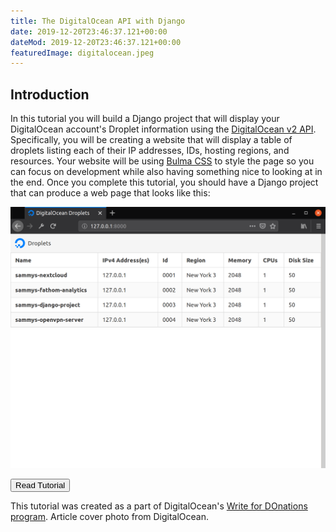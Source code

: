 ```yaml
---
title: The DigitalOcean API with Django
date: 2019-12-20T23:46:37.121+00:00
dateMod: 2019-12-20T23:46:37.121+00:00
featuredImage: digitalocean.jpeg
---
```


## Introduction

In this tutorial you will build a Django project that will display your DigitalOcean account's Droplet information using the [DigitalOcean v2 API](https://developers.digitalocean.com/documentation/v2/). Specifically, you will be creating a website that will display a table of droplets listing each of their IP addresses, IDs, hosting regions, and resources. Your website will be using [Bulma CSS](https://bulma.io/) to style the page so you can focus on development while also having something nice to looking at in the end. Once you complete this tutorial, you should have a Django project that can produce a web page that looks like this:

![Completed Django Project](part-three-droplet-template.png)
<div class="box has-text-centered">
<a href="https://www.digitalocean.com/community/tutorials/how-to-display-data-from-the-digitalocean-api-with-django">
<button class="button article-cta has-white-text is-primary">Read Tutorial</button>
</a>
</div>

This tutorial was created as a part of DigitalOcean's [Write for DOnations program](https://www.digitalocean.com/write-for-donations/). Article cover photo from DigitalOcean.
